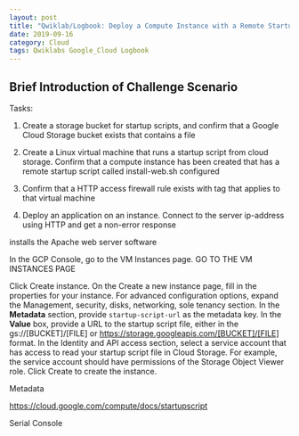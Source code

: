 ```yaml
---
layout: post
title: "Qwiklab/Logbook: Deploy a Compute Instance with a Remote Startup Script"
date: 2019-09-16
category: Cloud
tags: Qwiklabs Google_Cloud Logbook
---
```


## Brief Introduction of Challenge Scenario

Tasks:

1. Create a storage bucket for startup scripts, and confirm that a Google Cloud Storage bucket exists that contains a file


2. Create a Linux virtual machine that runs a startup script from cloud storage. Confirm that a compute instance has been created that has a remote startup script called install-web.sh configured

3. Confirm that a HTTP access firewall rule exists with tag that applies to that virtual machine

4. Deploy an application on an instance. Connect to the server ip-address using HTTP and get a non-error response


installs the Apache web server software

In the GCP Console, go to the VM Instances page.
GO TO THE VM INSTANCES PAGE

Click Create instance.
On the Create a new instance page, fill in the properties for your instance. For advanced configuration options, expand the Management, security, disks, networking, sole tenancy section.
In the **Metadata** section, provide `startup-script-url` as the metadata key.
In the **Value** box, provide a URL to the startup script file, either in the gs://[BUCKET]/[FILE] or https://storage.googleapis.com/[BUCKET]/[FILE] format.
In the Identity and API access section, select a service account that has access to read your startup script file in Cloud Storage. For example, the service account should have permissions of the Storage Object Viewer role.
Click Create to create the instance.

Metadata

https://cloud.google.com/compute/docs/startupscript



Serial Console